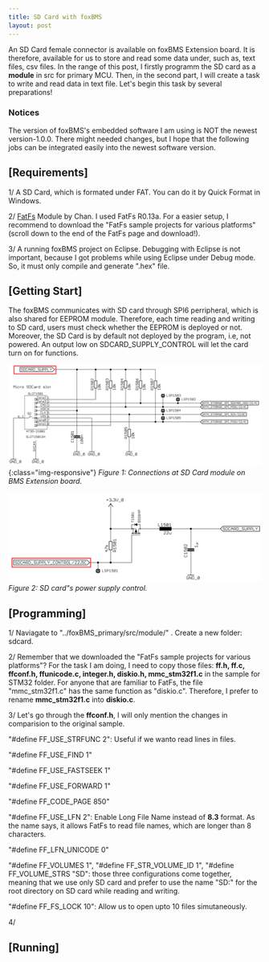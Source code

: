 ```yaml
---
title: SD Card with foxBMS
layout: post
---
```


An SD Card female connector is available on foxBMS Extension board. It is therefore, available for us to store and read some data under, such as, text files, csv files. In the range of this post, I firstly programm the SD card as a **module** in src for primary MCU. Then, in the second part, I will create a task to write and read data in text file. Let's begin this task by several preparations!

### Notices
The version of foxBMS's embedded software I am using is NOT the newest version-1.0.0. There might needed changes, but I hope that the following jobs can be integrated easily into the newest software version.

## [Requirements] 
1/ A SD Card, which is formated under FAT. You can do it by Quick Format in Windows. 

2/ [FatFs](http://elm-chan.org/fsw/ff/00index_e.html) Module by Chan. I used FatFs R0.13a. For a easier setup, I recommend to download the "FatFs sample projects for various platforms" (scroll down to the end of the FatFs page and download!). 

3/ A running foxBMS project on Eclipse. Debugging with Eclipse is not important, because I got problems while using Eclipse under Debug mode. So, it must only compile and generate ".hex" file.

## [Getting Start]
The foxBMS communicates with SD card through SPI6 perripheral, which is also shared for EEPROM module. Therefore, each time reading and writing to SD card, users must check whether the EEPROM is deployed or not. Moreover, the SD Card is by default not deployed by the program, i.e, not powered. An output low on SDCARD_SUPPLY_CONTROL will let the card turn on for functions.

![Fig1](../images/2017-12-24-sd-card-with-foxbms/SD_Card_Schematic.png){:class="img-responsive"}
*Figure 1: Connections at SD Card module on BMS Extension board.*

![Fig2](../images/2017-12-24-sd-card-with-foxbms/SD_Card_Supply_Control.png)
*Figure 2: SD card"s power supply control.*
## [Programming]
1/ Naviagate to "../foxBMS_primary/src/module/" . Create a new folder: sdcard.

2/ Remember that we downloaded the "FatFs sample projects for various platforms"? For the task I am doing, I need to copy those files: **ff.h, ff.c, ffconf.h, ffunicode.c, integer.h, diskio.h, mmc_stm32f1.c** in the sample for STM32 folder. For anyone that are familiar to FatFs, the file "mmc_stm32f1.c" has the same function as "diskio.c". Therefore, I prefer to rename **mmc_stm32f1.c** into **diskio.c**. 

3/ Let's go through the **ffconf.h**, I will only mention the changes in comparision to the original sample.

"#define FF_USE_STRFUNC 2": Useful if we wanto read lines in files.

"#define FF_USE_FIND 1"

"#define FF_USE_FASTSEEK 1"

"#define FF_USE_FORWARD 1"

"#define FF_CODE_PAGE 850"

"#define  FF_USE_LFN 2": Enable Long File Name instead of **8.3** format. As the name says, it allows FatFs to read file names, which are longer than 8 characters.

"#define	FF_LFN_UNICODE	0"

"#define FF_VOLUMES 1", "#define FF_STR_VOLUME_ID 1", "#define FF_VOLUME_STRS		"SD": those three configurations come together, meaning that we use only SD card and prefer to use the name "SD:" for the root directory on SD card while reading and writing. 

"#define FF_FS_LOCK	10": Allow us to open upto 10 files simutaneously.

4/ 
## [Running]